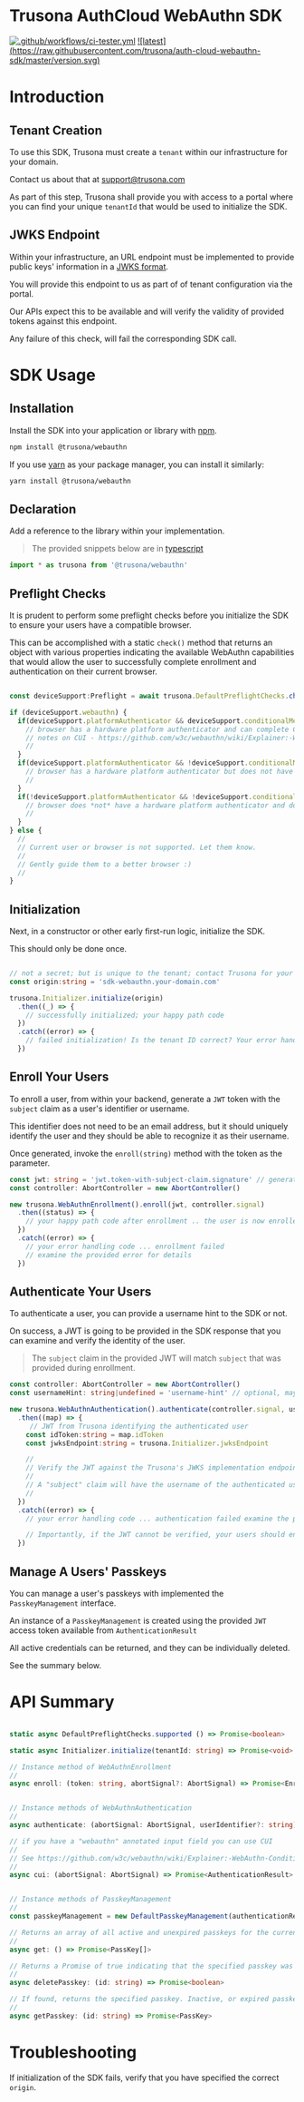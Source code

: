 # Trusona AuthCloud WebAuthn SDK

[![.github/workflows/ci-tester.yml](https://github.com/trusona/auth-cloud-webauthn-sdk/actions/workflows/ci-tester.yml/badge.svg)](https://github.com/trusona/auth-cloud-webauthn-sdk/actions/workflows/ci-tester.yml)
[![latest]
(https://raw.githubusercontent.com/trusona/auth-cloud-webauthn-sdk/master/version.svg)](https://www.npmjs.com/package/@trusona/webauthn)

# Introduction

## Tenant Creation

To use this SDK, Trusona must create a `tenant` within our infrastructure for your domain.

Contact us about that at [support@trusona.com](mailto:support@trusona.com)

As part of this step, Trusona shall provide you with access to a portal where you can find your unique `tenantId` that would be used to initialize the SDK.

## JWKS Endpoint

Within your infrastructure, an URL endpoint must be implemented to provide public keys' information in a [JWKS format](https://www.rfc-editor.org/rfc/rfc7517).

You will provide this endpoint to us as part of of tenant configuration via the portal.

Our APIs expect this to be available and will verify the validity of provided tokens against this endpoint.

Any failure of this check, will fail the corresponding SDK call.


# SDK Usage

## Installation

Install the SDK into your application or library with [npm](https://docs.npmjs.com/cli/v8/commands/npm-install).

```bash
npm install @trusona/webauthn
```

If you use [yarn](https://classic.yarnpkg.com/lang/en/docs/cli/install/) as your package manager, you can install it similarly:

```bash
yarn install @trusona/webauthn
```

## Declaration

Add a reference to the library within your implementation.

> The provided snippets below are in [typescript](https://www.typescriptlang.org)

```typescript
import * as trusona from '@trusona/webauthn'
```

## Preflight Checks

It is prudent to perform some preflight checks before you initialize the SDK to ensure your users have a compatible browser.

This can be accomplished with a static `check()` method that returns an object with various properties indicating the available WebAuthn capabilities that would allow the user to successfully complete enrollment and authentication on their current browser.

```typescript

const deviceSupport:Preflight = await trusona.DefaultPreflightChecks.check()

if (deviceSupport.webauthn) {
  if(deviceSupport.platformAuthenticator && deviceSupport.conditionalMediation) {
    // browser has a hardware platform authenticator and can complete CUI
    // notes on CUI - https://github.com/w3c/webauthn/wiki/Explainer:-WebAuthn-Conditional-UI
    //
  }
  if(deviceSupport.platformAuthenticator && !deviceSupport.conditionalMediation) {
    // browser has a hardware platform authenticator but does not have CUI support
    //
  }
  if(!deviceSupport.platformAuthenticator && !deviceSupport.conditionalMediation) {
    // browser does *not* have a hardware platform authenticator and does not have CUI support
    //
  }
} else {
  //
  // Current user or browser is not supported. Let them know. 
  //
  // Gently guide them to a better browser :)
  //
}
```

## Initialization

Next, in a constructor or other early first-run logic, initialize the SDK.

This should only be done once.

```typescript

// not a secret; but is unique to the tenant; contact Trusona for your own value.
const origin:string = 'sdk-webauthn.your-domain.com'

trusona.Initializer.initialize(origin)
  .then((_) => {
    // successfully initialized; your happy path code
  })
  .catch((error) => {
    // failed initialization! Is the tenant ID correct? Your error handling code
  })
```  

## Enroll Your Users

To enroll a user, from within your backend, generate a `JWT` token with the `subject` claim as a user's identifier or username.

This identifier does not need to be an email address, but it should uniquely identify the user and they should be able to recognize it as their username.

Once generated, invoke the `enroll(string)` method with the token as the parameter.

```typescript
const jwt: string = 'jwt.token-with-subject-claim.signature' // generated from your backend
const controller: AbortController = new AbortController()

new trusona.WebAuthnEnrollment().enroll(jwt, controller.signal)
  .then((status) => {
    // your happy path code after enrollment .. the user is now enrolled
  })
  .catch((error) => {
    // your error handling code ... enrollment failed
    // examine the provided error for details
  })
```

## Authenticate Your Users

To authenticate a user, you can provide a username hint to the SDK or not.

On success, a JWT is going to be provided in the SDK response that you can examine and verify the identity of the user.

> The `subject` claim in the provided JWT will match `subject` that was provided during enrollment. 

```typescript
const controller: AbortController = new AbortController()
const usernameHint: string|undefined = 'username-hint' // optional, may be undefined

new trusona.WebAuthnAuthentication().authenticate(controller.signal, usernameHint)
  .then((map) => {
     // JWT from Trusona identifying the authenticated user
    const idToken:string = map.idToken
    const jwksEndpoint:string = trusona.Initializer.jwksEndpoint

    //
    // Verify the JWT against the Trusona's JWKS implementation endpoint.
    //
    // A "subject" claim will have the username of the authenticated user.
    //
  })
  .catch((error) => {
    // your error handling code ... authentication failed examine the provided error for details

    // Importantly, if the JWT cannot be verified, your users should end up here.
  })
```

## Manage A Users' Passkeys

You can manage a user's passkeys with implemented the `PasskeyManagement` interface.

An instance of a `PasskeyManagement` is created using the provided `JWT` access token available from `AuthenticationResult`

All active credentials can be returned, and they can be individually deleted.

See the summary below.



# API Summary

```typescript

static async DefaultPreflightChecks.supported () => Promise<boolean>

static async Initializer.initialize(tenantId: string) => Promise<void>

// Instance method of WebAuthnEnrollment
//
async enroll: (token: string, abortSignal?: AbortSignal) => Promise<EnrollmentResult>


// Instance methods of WebAuthnAuthentication
//
async authenticate: (abortSignal: AbortSignal, userIdentifier?: string) => Promise<AuthenticationResult>

// if you have a "webauthn" annotated input field you can use CUI
//
// See https://github.com/w3c/webauthn/wiki/Explainer:-WebAuthn-Conditional-UI
//
async cui: (abortSignal: AbortSignal) => Promise<AuthenticationResult>


// Instance methods of PasskeyManagement
//
const passkeyManagement = new DefaultPasskeyManagement(authenticationResult.accessToken) 

// Returns an array of all active and unexpired passkeys for the currently authenticated user.
//
async get: () => Promise<PassKey[]>

// Returns a Promise of true indicating that the specified passkey was successfully deleted.
//
async deletePasskey: (id: string) => Promise<boolean>

// If found, returns the specified passkey. Inactive, or expired passkeys cannot be retrieved.
//
async getPasskey: (id: string) => Promise<PassKey>

```

# Troubleshooting

If initialization of the SDK fails, verify that you have specified the correct `origin`.